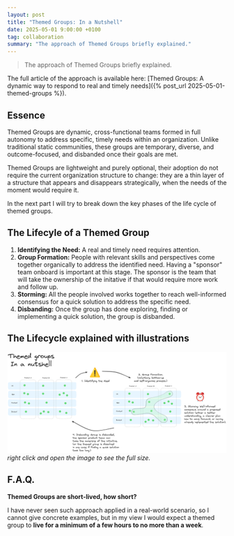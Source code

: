 ```yaml
---
layout: post
title: "Themed Groups: In a Nutshell"
date: 2025-05-01 9:00:00 +0100
tag: collaboration
summary: "The approach of Themed Groups briefly explained."
---
```


> The approach of Themed Groups briefly explained.

The full article of the approach is available here: [Themed Groups: A dynamic way to respond to real and timely needs]({% post_url 2025-05-01-themed-groups %}).

## Essence

Themed Groups are dynamic, cross-functional teams formed in full autonomy to address specific, timely needs within an organization. Unlike traditional static communities, these groups are temporary, diverse, and outcome-focused, and disbanded once their goals are met.

Themed Groups are lightweight and purely optional, their adoption do not require the current organization structure to change: they are a thin layer of a structure that appears and disappears strategically, when the needs of the moment would require it.

In the next part I will try to break down the key phases of the life cycle of themed groups.

## The Lifecyle of a Themed Group

1. **Identifying the Need:** A real and timely need requires attention.
2. **Group Formation:**  People with relevant skills and perspectives come together organically to address the identified need. Having a "sponsor" team onboard is important at this stage. The sponsor is the team that will take the ownership of the initative if that would require more work and follow up.
3. **Storming:** All the people involved works together to reach well-informed consensus for a quick solution to address the specific need.
4. **Disbanding:** Once the group has done exploring, finding or implementing a quick solution, the group is disbanded.

## The Lifecycle explained with illustrations

![](/assets/themed-groups-distilled-in-a-nutshell.png)
_right click and open the image to see the full size._

## F.A.Q.

**Themed Groups are short-lived, how short?**

I have never seen such approach applied in a real-world scenario, so I cannot give concrete examples, but in my view I would expect a themed group to **live for a minimum of a few hours to no more than a week**.
